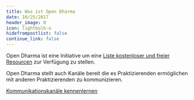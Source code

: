 ```yaml
---
title: Was ist Open Dharma
date: 10/25/2017
header_image: 0
icon: lightbulb-o
hidefrompostlist: false
continue_link: false
---
```

Open Dharma ist eine Initiative um eine [Liste kostenloser und freier Resourcen](https://github.com/buddha-dharma/buddhismus) zur Verfügung zu stellen.

Open Dharma stellt auch Kanäle bereit die es Praktizierenden ermöglichen mit anderen Praktizierenden zu kommunizieren.

[Kommunikationskanäle kennenlernen](/community)
